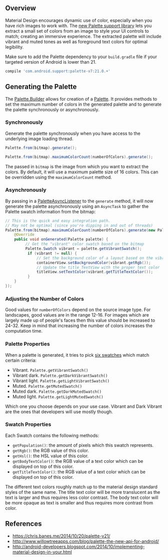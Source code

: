 ## Overview

Material Design encourages dynamic use of color, especially when you have rich images to work with. The [new Palette support library](https://www.youtube.com/watch?v=97SWYiRtF0Y&t=1903) lets you extract a small set of colors from an image to style your UI controls to match; creating an immersive experience. The extracted palette will include vibrant and muted tones as well as foreground text colors for optimal legibility.

Make sure to add the Palette dependency to your `build.gradle` file if your targeted version of Android is lower than 21.

```gradle
compile 'com.android.support:palette-v7:21.0.+'
```

## Generating the Palette

The [Palette.Builder](https://developer.android.com/reference/android/support/v7/graphics/Palette.Builder.html) allows for creation of a [Palette](https://developer.android.com/reference/android/support/v7/graphics/Palette.html). It provides methods to set the maximum number of colors in the generated palette and to generate the palette synchronously or asynchronously.

### Synchronously

Generate the palette synchronously when you have access to the underlying image loading thread. 

```java
Palette.from(bitmap).generate();
```
```java
Palette.from(bitmap).maximumColorCount(numberOfColors).generate();
```

The passed in `bitmap` is the image from which you want to extract the colors. By default, it will use a maximum palette size of 16 colors. This can be overridden using the `maximumColorCount` method.

### Asynchronously

By passing in a [PaletteAsyncListener](https://developer.android.com/reference/android/support/v7/graphics/Palette.PaletteAsyncListener.html) to the `generate` method, it will now generate the palette asynchronously using an `AsyncTask` to gather the Palette swatch information from the bitmap:

```java
// This is the quick and easy integration path. 
// May not be optimal (since you're dipping in and out of threads)
Palette.from(bitmap).maximumColorCount(numberOfColors).generate(new Palette.PaletteAsyncListener() {
    @Override
    public void onGenerated(Palette palette) {
         // Get the "vibrant" color swatch based on the bitmap
         Palette.Swatch vibrant = palette.getVibrantSwatch();
          if (vibrant != null) {
              // Set the background color of a layout based on the vibrant color
              containerView.setBackgroundColor(vibrant.getRgb());
              // Update the title TextView with the proper text color
              titleView.setTextColor(vibrant.getTitleTextColor());
          }
    }
});
```
### Adjusting the Number of Colors

Good values for `numberOfColors` depend on the source image type. For landscapes, good values are in the range 12-16. For images which are largely made up of people's faces then this value should be increased to 24-32. Keep in mind that increasing the number of colors increases the computation time.

### Palette Properties

When a palette is generated, it tries to pick [six swatches](https://developer.android.com/reference/android/support/v7/graphics/Palette.html) which match certain criteria:

 * Vibrant. `Palette.getVibrantSwatch()`
 * Vibrant dark. `Palette.getDarkVibrantSwatch()`
 * Vibrant light. `Palette.getLightVibrantSwatch()`
 * Muted. `Palette.getMutedSwatch()`
 * Muted dark. `Palette.getDarkMutedSwatch()`
 * Muted light. `Palette.getLightMutedSwatch()`

Which one you choose depends on your use case. Vibrant and Dark Vibrant are the ones that developers will use mostly though.

### Swatch Properties

Each Swatch contains the following methods:

 * `getPopulation()`: the amount of pixels which this swatch represents.
 * `getRgb()`: the RGB value of this color.
 * `getHsl()`: the HSL value of this color.
 * `getBodyTextColor()`: the RGB value of a text color which can be displayed on top of this color.
 * `getTitleTextColor()`: the RGB value of a text color which can be displayed on top of this color.

The different text colors roughly match up to the material design standard styles of the same name. The title text color will be more translucent as the text is larger and thus requires less color contrast. The body text color will be more opaque as text is smaller and thus requires more contrast from color.

## References

* <https://chris.banes.me/2014/10/20/palette-v21/>
* <http://www.willowtreeapps.com/blog/palette-the-new-api-for-android/>
* <http://android-developers.blogspot.com/2014/10/implementing-material-design-in-your.html>